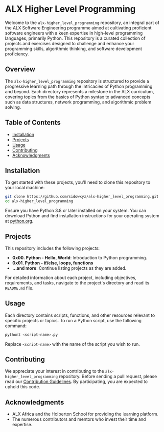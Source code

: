 # ALX Higher Level Programming

Welcome to the `alx-higher_level_programming` repository, an integral part of the ALX Software Engineering programme aimed at cultivating proficient software engineers with a keen expertise in high-level programming languages, primarily Python. This repository is a curated collection of projects and exercises designed to challenge and enhance your programming skills, algorithmic thinking, and software development proficiency.

## Overview

The `alx-higher_level_programming` repository is structured to provide a progressive learning path through the intricacies of Python programming and beyond. Each directory represents a milestone in the ALX curriculum, covering topics from the basics of Python syntax to advanced concepts such as data structures, network programming, and algorithmic problem solving.

## Table of Contents

- [Installation](#installation)
- [Projects](#projects)
- [Usage](#usage)
- [Contributing](#contributing)
- [Acknowledgments](#acknowledgments)


## Installation

To get started with these projects, you'll need to clone this repository to your local machine:

```bash
git clone https://github.com/sidowxyz/alx-higher_level_programming.git
cd alx-higher_level_programming
```

Ensure you have Python 3.8 or later installed on your system. You can download Python and find installation instructions for your operating system at [python.org](https://www.python.org/downloads/).

## Projects

This repository includes the following projects:

- **0x00. Python - Hello, World**: Introduction to Python programming.
- **0x01. Python - if/else, loops, functions**
- **...and more**: Continue listing projects as they are added.

For detailed information about each project, including objectives, requirements, and tasks, navigate to the project's directory and read its `README.md` file.

## Usage

Each directory contains scripts, functions, and other resources relevant to specific projects or topics. To run a Python script, use the following command:

```bash
python3 <script-name>.py
```

Replace `<script-name>` with the name of the script you wish to run.

## Contributing

We appreciate your interest in contributing to the `alx-higher_level_programming` repository. Before sending a pull request, please read our [Contribution Guidelines](CONTRIBUTING.md). By participating, you are expected to uphold this code.


## Acknowledgments

- ALX Africa and the Holberton School for providing the learning platform.
- The numerous contributors and mentors who invest their time and expertise.

